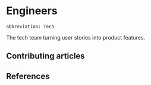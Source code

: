 # Engineers
`abbreviation: Tech`

The tech team turning user stories into product features.

## Contributing articles

## References
